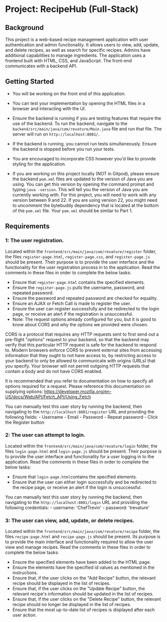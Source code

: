 # Project: RecipeHub (Full-Stack)

## Background

This project is a web-based recipe management application with user authentication and admin functionality. It allows users to view, add, update, and delete recipes, as well as search for specific recipes. Admins have additional capabilities to manage ingredients. The application uses a frontend built with HTML, CSS, and JavaScript. The front-end communicates with a backend API.

## Getting Started
- You will be working on the front end of this application.
- You can test your implementation by opening the HTML files in a browser and interacting with the UI.

- Ensure the backend is running if you are testing features that require the use of the backend. To run the backend, navigate to the `backend/src/main/java/com/revature/Main.java` file and run that file. The server will run on `http://localhost:8081/`. 
- If the backend is running, you cannot run tests simultaneously. Ensure the backend is stopped before you run your tests.

- You are encouraged to incorporate CSS however you'd like to provide styling for the application.

- If you are working on this project locally (NOT in Gitpod), please ensure the backend `pom.xml` files are updated to the version of Java you are using. You can get this version by opening the command prompt and typing `java -version`. This will tell you the version of Java you are currently working with. For this project, you will need to work with any version between 9 and 22. If you are using version 22, you might need to uncomment the bytebuddy dependency that is located at the bottom of the `pom.xml` file. Your `pom.xml` should be similar to Part 1. 

## Requirements

### 1: The user registration.
Located within the `frontend/src/main/java/com/revature/register` folder, the files `register-page.html`, `register-page.css`, and `register-page.js` should be present. Their purpose is to provide the user interface and the functionality for the user registration process in to the application. Read the comments in these files in order to complete the below tasks:

- Ensure that `register-page.html` contains the specified elements.
- Ensure the `register-page.js` pulls the username, password, and repeated password. 
- Ensure the password and repeated password are checked for equality.
- Ensure an AJAX or Fetch Call is made to register the user.
- Ensure the user can register successfully and be redirected to the login page, or receive an alert if the registration is unsuccessful.
- Note: The request options already configured for you, but it is good to know about CORS and why the options we provided were chosen.

CORS is a protocol that requires any HTTP requests sent to first send out a pre-flight "options" request to your backend, so that the backend may verify that this particular HTTP request is safe for the backend to respond to. Modern browsers enforce CORS to prevent external sites from accessing information that they ought to not have access to, by restricting access to your backend to only be allowed to communicate with origins (URLs) that you specify. Your browser will not permit outgoing HTTP requests that contain a body and do not have CORS enabled.

It is recommended that you refer to documentation on how to specify all options required for a request. Please reference this documentation on supplying options: https://developer.mozilla.org/en-US/docs/Web/API/Fetch_API/Using_Fetch

You can manually test this user story by running the backend, then navigating to the `http://localhost:8081/register` URL and providing the following fields:
        - Username
        - Email
        - Password
        - Repeat password
        - Click the Register button

### 2: The user can attempt to login.
Located within the `frontend/src/main/java/com/revature/login` folder, the files `login-page.html` and `login-page.js` should be present. Their purpose is to provide the user interface and functionality for a user logging in to the application. Read the comments in these files in order to complete the below tasks:
- Ensure that `login-page.html`contains the specified elements.
- Ensure that the user can either login successfully and be redirected to the recipe page, or receive an alert if the login is unsuccessful. 

You can manually test this user story by running the backend, then navigating to the `http://localhost:8081/login` URL and providing the following credentials:
    - username: 'ChefTrevin'
    - password: 'trevature'

### 3: The user can view, add, update, or delete recipes.
Located within the `frontend/src/main/java/com/revature/recipe` folder, the files `recipe-page.html` and `recipe-page.js` should be present. Its purpose is to provide the main interface and functionality required to allow the user view and manage recipes. Read the comments in these files in order to complete the below tasks:
- Ensure the specified elements have been added to the HTML page.
- Ensure the elements have the specified id values as mentioned in the instructions.
- Ensure that, if the user clicks on the "Add Recipe" button, the relevant recipe should be displayed in the list of recipes.
- Ensure that, if the user clicks on the "Update Recipe" button, the relevant recipe's information should be updated in the list of recipes.
- Ensure that, if the user clicks on the "Delete Recipe" button, the relevant recipe should no longer be displayed in the list of recipes.
- Ensure that the most up-to-date list of recipes is displayed after each user action.



